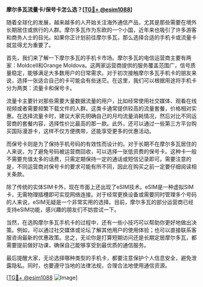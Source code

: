 **摩尔多瓦流量卡/保号卡怎么选？[[TG💪+ @esim1088](https://t.me/s/esim1088)]**

随着全球化的发展，越来越多的人开始关注海外通信产品，尤其是那些需要在境外长期居住或旅行的人群。摩尔多瓦作为东欧的一个小国，近年来也吸引了许多游客和商务人士的目光。如果你正计划前往摩尔多瓦，那么选择合适的手机卡或流量卡就显得尤为重要了。

首先，我们来了解一下摩尔多瓦的手机卡市场。摩尔多瓦的电信运营商主要有两家：Moldcell和Orange Moldova。这两家运营商提供的服务覆盖范围广，信号质量稳定，能够满足大多数用户的日常需求。对于初次接触摩尔多瓦手机卡的朋友来说，选择一张适合自己的卡可能会有些迷茫。在这里，我们可以根据用途将手机卡分为两类：流量卡和保号卡。

流量卡主要针对那些需要大量数据流量的用户，比如经常使用社交媒体、观看在线视频或者需要频繁下载文件的人群。这类卡通常提供较高的流量套餐，价格相对实惠。在选择流量卡时，建议大家先明确自己的月均流量消耗情况，然后对比不同运营商的套餐内容，选择性价比最高的那一款。此外，还可以通过一些第三方平台购买国际漫游卡，这样不仅方便携带，还能享受更多的优惠活动。

而保号卡则是为了保持手机号码的有效性而设计的。对于长期不在摩尔多瓦居住的人来说，为了避免号码被运营商回收，可以选择一张低资费的保号卡。这种卡一般不需要充值太多的话费，只需定期保持一定的通话或短信记录即可。需要注意的是，不同运营商对保号卡的要求可能有所不同，因此在购买之前一定要仔细阅读相关条款。

除了传统的实体SIM卡外，现在市面上还出现了eSIM技术。eSIM是一种虚拟SIM卡，无需物理插槽即可实现网络连接。对于经常更换设备或需要同时管理多个号码的人来说，eSIM无疑是一个非常实用的选择。目前，摩尔多瓦的部分运营商已经支持eSIM功能，感兴趣的朋友们不妨尝试一下。

当然，在选购摩尔多瓦手机卡的过程中，还有一些小技巧可以帮助你更好地做出决策。例如，可以通过社交媒体或论坛了解其他用户的使用体验；也可以直接联系客服咨询最新的优惠政策。总之，无论你是打算短期访问还是长期定居摩尔多瓦，都需要提前做好功课，确保自己能够享受到最优质的通信服务。

最后提醒大家，无论选择哪种类型的手机卡，都要注意保护个人信息安全，避免泄露隐私。同时，也要遵守当地的法律法规，合理合法地使用通信资源。

[[TG💪+ @esim1088](https://t.me/s/esim1088) ![Image](https://i.postimg.cc/4NQfJmqS/Snipaste-2025-05-13-00-14-12.png)]